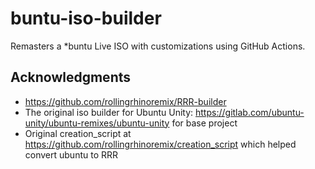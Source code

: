 # buntu-iso-builder

Remasters a *buntu Live ISO with customizations using GitHub Actions.

## Acknowledgments
* https://github.com/rollingrhinoremix/RRR-builder
* The original iso builder for Ubuntu Unity: https://gitlab.com/ubuntu-unity/ubuntu-remixes/ubuntu-unity for base project
* Original creation_script at https://github.com/rollingrhinoremix/creation_script which helped convert ubuntu to RRR
